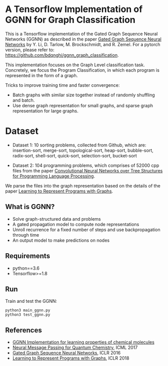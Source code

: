 # A Tensorflow Implementation of GGNN for Graph Classification

This is a Tensorflow implementation of the Gated Graph Sequence Neural Networks (GGNN) as described in the paper [Gated Graph Sequence Neural Networks](https://arxiv.org/abs/1511.05493) by Y. Li, D. Tarlow, M. Brockschmidt, and R. Zemel.
For a pytorch version, please refer to: https://github.com/bdqnghi/ggnn_graph_classification.

This implementation focuses on the Graph Level classification task. Concretely, we focus the Program Classification, in which each program is represented in the form of a graph.

Tricks to improve training time and faster convergence:
- Batch graphs with similar size together instead of randomly shuffling and batch.
- Use dense graph representation for small graphs, and sparse graph representation for large graphs.

# Dataset

- Dataset 1: 10 sorting problems, collected from Github, which are: insertion-sort, merge-sort, topological-sort, heap-sort, bubble-sort, radix-sort, shell-sort, quick-sort, selection-sort, bucket-sort

- Dataset 2: 104 programming problems, which comprises of 52000 cpp files from the paper [Convolutional Neural Networks over Tree Structures for Programming Language Processing](https://arxiv.org/abs/1409.5718).

We parse the files into the graph representation based on the details of the paper [Learning to Represent Programs with Graphs](https://arxiv.org/abs/1711.00740).

## What is GGNN?
- Solve graph-structured data and problems
- A gated propagation model to compute node representations
- Unroll recurrence for a fixed number of steps and use backpropagation through time
- An output model to make predictions on nodes

## Requirements
- python==3.6
- Tensorflow>=1.8

## Run 
Train and test the GGNN:
```
python3 main_ggnn.py
python3 test_ggnn.py
```

## References
- [GGNN Implementation for learning properties of chemical molecules](https://github.com/Microsoft/gated-graph-neural-network-samples)
- [Neural Message Passing for Quantum Chemistry](https://arxiv.org/pdf/1704.01212.pdf), ICML 2017
- [Gated Graph Sequence Neural Networks](https://arxiv.org/abs/1511.05493), ICLR 2016
- [Learning to Represent Programs with Graphs](https://arxiv.org/abs/1711.00740), ICLR 2018
